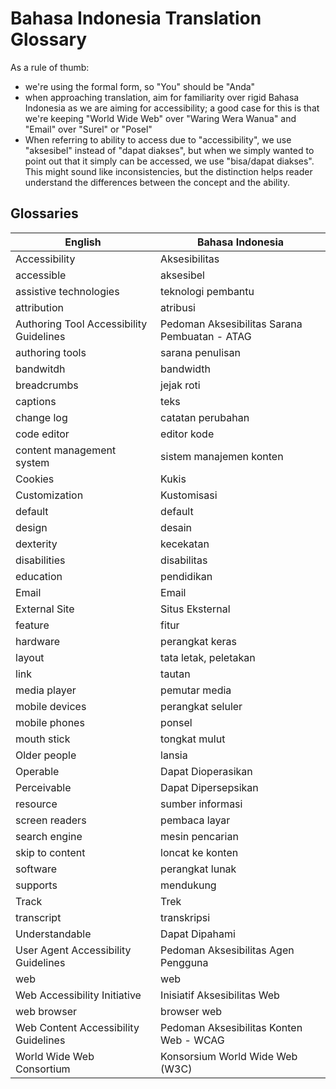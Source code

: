 # Bahasa Indonesia Translation Glossary 

As a rule of thumb:

- we're using the formal form, so "You" should be "Anda"
- when approaching translation, aim for familiarity over rigid Bahasa Indonesia as we are aiming for accessibility; a good case for this is that we're keeping "World Wide Web" over "Waring Wera Wanua" and "Email" over "Surel" or "Posel"
- When referring to ability to access due to "accessibility", we use "aksesibel" instead of "dapat diakses", but when we simply wanted to point out that it simply can be accessed, we use "bisa/dapat diakses". This might sound like inconsistencies, but the distinction helps reader understand the differences between the concept and the ability.

## Glossaries

| English | Bahasa Indonesia |
| ------- | ---------------- |
| Accessibility	| Aksesibilitas |
| accessible	| aksesibel |
| assistive technologies	| teknologi pembantu |
| attribution	| atribusi |
| Authoring Tool Accessibility Guidelines	| Pedoman Aksesibilitas Sarana Pembuatan - ATAG |
| authoring tools	| sarana penulisan |
| bandwitdh	| bandwidth |
| breadcrumbs	| jejak roti |
| captions	| teks |
| change log	| catatan perubahan |
| code editor	| editor kode |
| content management system	| sistem manajemen konten |
| Cookies	| Kukis |
| Customization	| Kustomisasi |
| default	| default |
| design	| desain |
| dexterity	| kecekatan |
| disabilities	| disabilitas |
| education	| pendidikan |
| Email	| Email |
| External Site	| Situs Eksternal |
| feature	| fitur |
| hardware	| perangkat keras |
| layout	| tata letak, peletakan |
| link	| tautan |
| media player	| pemutar media |
| mobile devices	| perangkat seluler |
| mobile phones	| ponsel |
| mouth stick	| tongkat mulut |
| Older people | lansia |
| Operable	| Dapat Dioperasikan |
| Perceivable	| Dapat Dipersepsikan |
| resource	| sumber informasi |
| screen readers	| pembaca layar |
| search engine	| mesin pencarian |
| skip to content	| loncat ke konten |
| software	| perangkat lunak |
| supports	| mendukung |
| Track	| Trek |
| transcript	| transkripsi |
| Understandable	| Dapat Dipahami |
| User Agent Accessibility Guidelines	| Pedoman Aksesibilitas Agen Pengguna |
| web	| web |
| Web Accessibility Initiative	| Inisiatif Aksesibilitas Web |
| web browser	| browser web |
| Web Content Accessibility Guidelines	| Pedoman Aksesibilitas Konten Web - WCAG |
| World Wide Web Consortium	| Konsorsium World Wide Web (W3C) |

